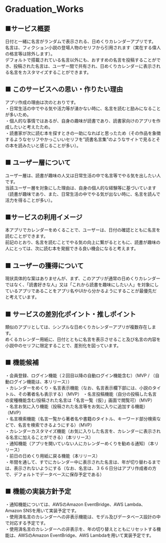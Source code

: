 # Graduation_Works

## ■サービス概要
日付と一緒に名言がランダムで表示される、日めくりカレンダーアプリです。  
名言は、フィクション小説の登場人物のセリフから引用されます（実在する偉人の格言等は除外します）。  
デフォルトで搭載されている名言以外にも、おすすめの名言を投稿することができ、投稿された名言は、ユーザー間で共有され、日めくりカレンダーに表示される名言をカスタマイズすることができます。

## ■ このサービスへの思い・作りたい理由
アプリ作成の理由は次のとおりです。  
・日常生活の中でやる気や活力等が湧かない時に、名言を読むと励みになることが多いため。  
・個人的な事情ではあるが、自身の趣味が読書であり、読書家向けのアプリを作成したいと考えたため。  
・読書家が次に読む本を探すときの一助になればと思ったため（その作品を象徴するようなセリフやかっこいいセリフを”読書名言集”のようなサイトで見るとその本を読みたいと感じることが多い）。

## ■ ユーザー層について
ユーザー層は、読書が趣味の人又は日常生活の中で名言等でやる気を出したい人です。  
当該ユーザー層を対象にした理由は、自身の個人的な経験等に基づいています（読書が趣味であり、また、日常生活の中でやる気が出ない時に、名言を読んで活力を得ることが多い）。

## ■サービスの利用イメージ
本アプリでカレンダーをめくることで、ユーザーは、日付の確認とともに名言を読むことができます。  
前記のとおり、名言を読むことでやる気の向上に繋がるとともに、読書が趣味の人にとっては、次に読む本を発掘できる良い機会になると考えます。

## ■ ユーザーの獲得について
現状具体的な案はありませんが、まず、このアプリが通常の日めくりカレンダーではなく、「読書好きな人」又は「これから読書を趣味にしたい人」を対象にしているアプリであることをアプリ名やUIから分かるようにすることが最優先だと考えています。

## ■ サービスの差別化ポイント・推しポイント
類似のアプリとしては、シンプルな日めくりカレンダーアプリが複数存在します。  
めくるカレンダー用紙に、日付とともに名言を表示させること及び名言の内容を小説中のセリフに限定することで、差別化を図っています。

## ■ 機能候補
・会員登録、ログイン機能（２回目以降の自動ログイン機能含む）（MVP / （自動ログイン機能は、本リリース））  
・カレンダーをめくり・名言表示機能（なお、名言表示欄下部には、小説のタイトル、その著者名も表示する）（MVP） 
・名言投稿機能（自分の投稿した名言の変種機能含む/投稿された名言は「名言一覧（仮）」画面で閲覧可）（MVP）  
・名言お気に入り機能（投稿された名言等をお気に入りに追加する機能）（MVP）  
・名言検索機能（名言一覧から著者名や書籍のタイトル、キーワード部分検索などで、名言を検索できるようにする）（MVP）  
・カレンダーカスタマイズ機能（お気に入りした名言を、カレンダーに表示される名言に加えることができる）（本リリース）  
・通知機能（アプリを開いていない人にカレンダーめくりを勧める通知）（本リリース）  
・前日の日めくり用紙に戻る機能（本リリース）  
・年間を通して、すでにカレンダー中に表示された名言は、年が切り替わるまでは、表示されないようにする（なお、名言は、３６６日分はアプリ作成者の方で、デフォルトでデータベースに保存予定である）

## ■ 機能の実装方針予定
・通知機能については、AWSのAmazon EventBridge、AWS Lambda、Amazon SNSを用いて実装予定です。  
・使用済名言のカレンダーへの非表示機能は、モデル及びデータベース設計の中で対応する予定です。  
・使用済名言のカレンダーへの非表示を、年の切り替えとともにリセットする機能は、AWSのAmazon EventBridge、AWS Lambdaを用いて実装予定です。
